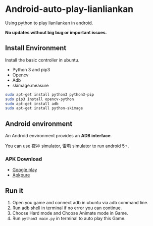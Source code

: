 # Android-auto-play-lianliankan
Using python to play lianliankan in android.

**No updates without big bug or important issues.**

## Install Environment

Install the basic controller in ubuntu.

* Python 3 and pip3
* Opencv
* Adb
* skimage.measure

```bash
sudo apt-get install python3 python3-pip
sudo pip3 install opencv-python
sudo apt-get install adb
sudo apt-get install python-skimage
```

## Android environment

An Android environment provides an **ADB interface**.

You can use 夜神 simulator, 雷电 simulator to run android 5+.

### APK Download

* [Google play](https://play.google.com/store/apps/details?id=com.tcw.ConnectFun&hl=en_US)
* [Apkpure](https://apkpure.com/mahjong-connect-fun/com.tcw.ConnectFun)

## Run it

1. Open you game and connect adb in ubuntu via adb command line.
2. Run adb shell in terminal if no error you can continue.
3. Choose Hard mode and Choose Animate mode in Game.
4. Run `python3 main.py` in terminal to auto play this Game.




